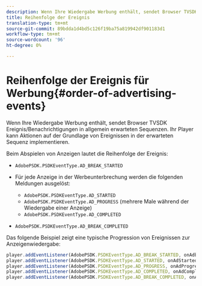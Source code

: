 ```yaml
---
description: Wenn Ihre Wiedergabe Werbung enthält, sendet Browser TVSDK Ereignis/Benachrichtigungen in allgemein erwarteten Sequenzen. Ihr Player kann Aktionen auf der Grundlage von Ereignissen in der erwarteten Sequenz implementieren.
title: Reihenfolge der Ereignis
translation-type: tm+mt
source-git-commit: 89bdda1d4bd5c126f19ba75a819942df901183d1
workflow-type: tm+mt
source-wordcount: '96'
ht-degree: 0%

---
```



# Reihenfolge der Ereignis für Werbung{#order-of-advertising-events}

Wenn Ihre Wiedergabe Werbung enthält, sendet Browser TVSDK Ereignis/Benachrichtigungen in allgemein erwarteten Sequenzen. Ihr Player kann Aktionen auf der Grundlage von Ereignissen in der erwarteten Sequenz implementieren.

<!--<a id="section_69E3CCBC57BB48399799876E83908348"></a>-->

Beim Abspielen von Anzeigen lautet die Reihenfolge der Ereignis:

* `AdobePSDK.PSDKEventType.AD_BREAK_STARTED`
* Für jede Anzeige in der Werbeunterbrechung werden die folgenden Meldungen ausgelöst:

   * `AdobePSDK.PSDKEventType.AD_STARTED`
   * `AdobePSDK.PSDKEventType.AD_PROGRESS` (mehrere Male während der Wiedergabe einer Anzeige)
   * `AdobePSDK.PSDKEventType.AD_COMPLETED`

* `AdobePSDK.PSDKEventType.AD_BREAK_COMPLETED`

Das folgende Beispiel zeigt eine typische Progression von Ereignissen zur Anzeigenwiedergabe:

```js
player.addEventListener(AdobePSDK.PSDKEventType.AD_BREAK_STARTED, onAdbreakStarted); 
player.addEventListener(AdobePSDK.PSDKEventType.AD_STARTED, onAdStarted); 
player.addEventListener(AdobePSDK.PSDKEventType.AD_PROGRESS, onAdProgress); 
player.addEventListener(AdobePSDK.PSDKEventType.AD_COMPLETED, onAdCompleted); 
player.addEventListener(AdobePSDK.PSDKEventType.AD_BREAK_COMPLETED, onAdbreakCompleted);
```

